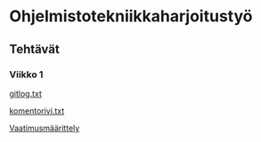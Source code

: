 # Ohjelmistotekniikkaharjoitustyö

## Tehtävät

### Viikko 1

[gitlog.txt](https://github.com/varvikko/ot-harjoitustyo/blob/master/laskarit/viikko1/gitlog.txt)

[komentorivi.txt](https://github.com/varvikko/ot-harjoitustyo/blob/master/laskarit/viikko1/komentorivi.txt)

[Vaatimusmäärittely](dokumentaatio/vaatimusmaarittely.md)

